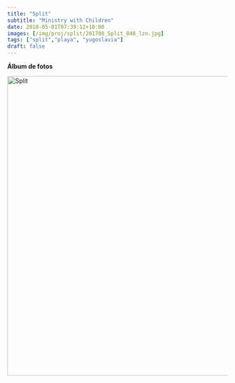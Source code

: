 ```yaml
---
title: "Split"
subtitle: "Ministry with Children"
date: 2018-05-01T07:39:12+10:00
images: [/img/proj/split/201708_Split_048_lzn.jpg]
tags: ["split","playa", "yugoslavia"]
draft: false
---
```


**Álbum de fotos**

<a data-flickr-embed="true" data-header="true" data-footer="true"  href="https://www.flickr.com/photos/144447981@N03/albums/72157703823178591" title="Split"><img src="https://farm5.staticflickr.com/4881/31637399257_84a94eacaa_o.jpg" width="1024" height="683" alt="Split"></a><script async src="//embedr.flickr.com/assets/client-code.js" charset="utf-8"></script>